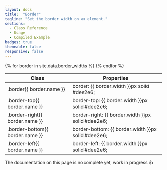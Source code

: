 ```yaml
---
layout: docs
title:  "Border"
tagline: "Set the border width on an element."
sections:
  - Class Reference
  - Usage
  - Compiled Example
badges: true
themeable: false
responsive: false
---
```

<a class="anchor" name="class-reference"></a>
<div class="table-utilities">
  <table class="table">
    <thead>
      <tr>
        <th>Class</th>
        <th>Properties</th>
      </tr>
    </thead>
    <tbody>
      {% for border in site.data.border_widths %}
        <tr><td class="class">.border{{ border.name }}</td><td class="css">border: {{ border.width }}px solid #dee2e6;</td></tr>
        <tr><td class="class">.border-top{{ border.name }}</td><td class="css">border-top: {{ border.width }}px solid #dee2e6;</td></tr>
        <tr><td class="class">.border-right{{ border.name }}</td><td class="css">border-right: {{ border.width }}px solid #dee2e6;</td></tr>
        <tr><td class="class">.border-bottom{{ border.name }}</td><td class="css">border-bottom: {{ border.width }}px solid #dee2e6;</td></tr>
        <tr><td class="class">.border-left{{ border.name }}</td><td class="css">border-left: {{ border.width }}px solid #dee2e6;</td></tr>
      {% endfor %}
    </tbody>
  </table>
</div>

<div class="alert alert-warning">The documentation on this page is no complete yet, work in progress 👍</div>
